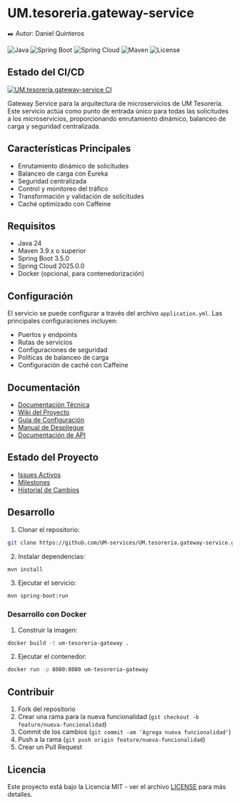 # UM.tesoreria.gateway-service

✒️ Autor: Daniel Quinteros

![Java](https://img.shields.io/badge/Java-24-orange)
![Spring Boot](https://img.shields.io/badge/Spring%20Boot-3.5.0-brightgreen)
![Spring Cloud](https://img.shields.io/badge/Spring%20Cloud-2025.0.0-brightgreen)
![Maven](https://img.shields.io/badge/Maven-3.9.x-red)
![License](https://img.shields.io/badge/License-MIT-blue)

## Estado del CI/CD

[![UM.tesoreria.gateway-service CI](https://github.com/UM-services/UM.tesoreria.gateway-service/actions/workflows/maven.yml/badge.svg?branch=main)](https://github.com/UM-services/UM.tesoreria.gateway-service/actions/workflows/maven.yml)

Gateway Service para la arquitectura de microservicios de UM Tesorería. Este servicio actúa como punto de entrada único para todas las solicitudes a los microservicios, proporcionando enrutamiento dinámico, balanceo de carga y seguridad centralizada.

## Características Principales

- Enrutamiento dinámico de solicitudes
- Balanceo de carga con Eureka
- Seguridad centralizada
- Control y monitoreo del tráfico
- Transformación y validación de solicitudes
- Caché optimizado con Caffeine

## Requisitos

- Java 24
- Maven 3.9.x o superior
- Spring Boot 3.5.0
- Spring Cloud 2025.0.0
- Docker (opcional, para contenedorización)

## Configuración

El servicio se puede configurar a través del archivo `application.yml`. Las principales configuraciones incluyen:

- Puertos y endpoints
- Rutas de servicios
- Configuraciones de seguridad
- Políticas de balanceo de carga
- Configuración de caché con Caffeine

## Documentación

- [Documentación Técnica](https://um-services.github.io/UM.tesoreria.gateway-service)
- [Wiki del Proyecto](https://github.com/UM-services/UM.tesoreria.gateway-service/wiki)
- [Guía de Configuración](https://um-services.github.io/UM.tesoreria.gateway-service/configuration-guide.html)
- [Manual de Despliegue](https://um-services.github.io/UM.tesoreria.gateway-service/deployment-guide.html)
- [Documentación de API](https://um-services.github.io/UM.tesoreria.gateway-service/api-documentation.html)

## Estado del Proyecto

- [Issues Activos](https://github.com/UM-services/UM.tesoreria.gateway-service/issues)
- [Milestones](https://github.com/UM-services/UM.tesoreria.gateway-service/milestones)
- [Historial de Cambios](CHANGELOG.md)

## Desarrollo

1. Clonar el repositorio:
```bash
git clone https://github.com/UM-services/UM.tesoreria.gateway-service.git
```

2. Instalar dependencias:
```bash
mvn install
```

3. Ejecutar el servicio:
```bash
mvn spring-boot:run
```

### Desarrollo con Docker

1. Construir la imagen:
```bash
docker build -t um-tesoreria-gateway .
```

2. Ejecutar el contenedor:
```bash
docker run -p 8080:8080 um-tesoreria-gateway
```

## Contribuir

1. Fork del repositorio
2. Crear una rama para la nueva funcionalidad (`git checkout -b feature/nueva-funcionalidad`)
3. Commit de los cambios (`git commit -am 'Agrega nueva funcionalidad'`)
4. Push a la rama (`git push origin feature/nueva-funcionalidad`)
5. Crear un Pull Request

## Licencia

Este proyecto está bajo la Licencia MIT - ver el archivo [LICENSE](LICENSE) para más detalles.
